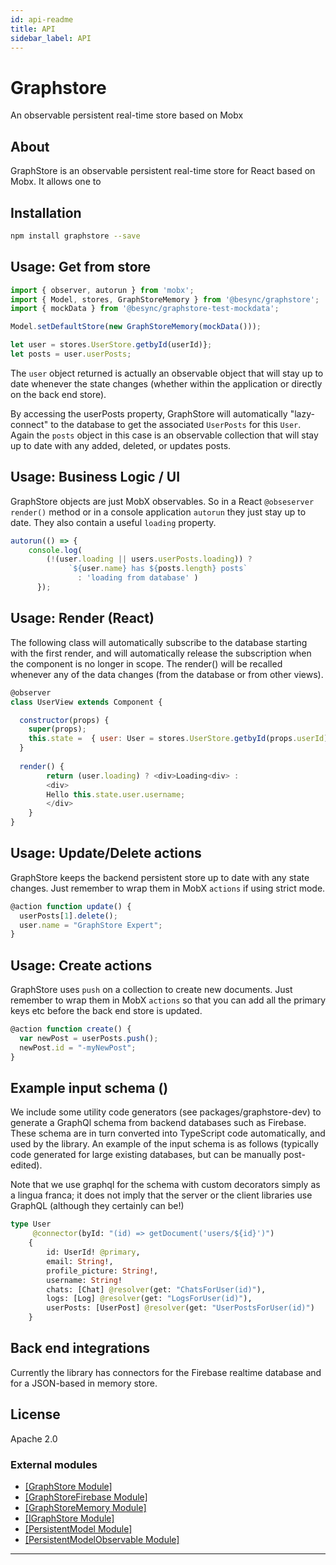 ```yaml
---
id: api-readme
title: API
sidebar_label: API
---
```



# Graphstore

An observable persistent real-time store based on Mobx

## About

GraphStore is an observable persistent real-time store for React based on Mobx.  It allows one to 

## Installation

```bash
npm install graphstore --save
```

## Usage: Get from store

```js
import { observer, autorun } from 'mobx';
import { Model, stores, GraphStoreMemory } from '@besync/graphstore';
import { mockData } from '@besync/graphstore-test-mockdata';

Model.setDefaultStore(new GraphStoreMemory(mockData()));

let user = stores.UserStore.getbyId(userId)};
let posts = user.userPosts;
```

The `user` object returned is actually an observable object that will stay up to date whenever the state changes (whether within the application or directly on the back end store).

By accessing the userPosts property, GraphStore will automatically "lazy-connect" to the database to get the associated `UserPosts` for this `User`.  Again the `posts` object in this case is an observable collection that will stay up to date with any added, deleted, or updates posts.  


## Usage: Business Logic / UI

GraphStore objects are just MobX observables.  So in a React `@obseserver render()` method or in a console application `autorun` they just stay up to date.   They also contain a useful `loading` property.  

```js
autorun(() => { 
    console.log(
        (!(user.loading || users.userPosts.loading)) ? 
             `${user.name} has ${posts.length} posts` 
               : 'loading from database' )
      });
```

## Usage: Render (React)

The following class will automatically subscribe to the database starting with the first render, and will automatically release the subscription when the component is no longer in scope.  The render() will be recalled whenever any of the data changes (from the database or from other views).

```js
@observer
class UserView extends Component {

  constructor(props) {
    super(props);
    this.state =  { user: User = stores.UserStore.getbyId(props.userId)};
  }
  
  render() {
        return (user.loading) ? <div>Loading<div> : 
        <div>
        Hello this.state.user.username;
        </div>
    }
}
```


## Usage: Update/Delete actions

GraphStore keeps the backend persistent store up to date with any state changes.   Just remember to wrap them in MobX `actions` if using strict mode.

```js 
@action function update() {
  userPosts[1].delete();
  user.name = "GraphStore Expert";
}
```

## Usage: Create actions

GraphStore uses `push` on a collection to create new documents. Just remember to wrap them in MobX `actions` so that you can add all the primary keys etc before the back end store is updated.

```js 
@action function create() {
  var newPost = userPosts.push();
  newPost.id = "-myNewPost";
}
```

## Example input schema ()

We include some utility code generators (see packages/graphstore-dev) to generate a GraphQl schema from backend databases such as Firebase.   These schema are in turn converted into TypeScript code automatically, and used by the library.   An example of the input schema is as follows (typically code generated for large existing databases, but can be manually post-edited).

Note that we use graphql for the schema with custom decorators simply as a lingua franca; it does not imply that the server or the client libraries use GraphQL (although they certainly can be!)

``` graphql
type User 
     @connector(byId: "(id) => getDocument('users/${id}')")
    {
        id: UserId! @primary,
        email: String!,
        profile_picture: String!,
        username: String!
        chats: [Chat] @resolver(get: "ChatsForUser(id)"),
        logs: [Log] @resolver(get: "LogsForUser(id)"),
        userPosts: [UserPost] @resolver(get: "UserPostsForUser(id)")
    }
```



## Back end integrations

Currently the library has connectors for the Firebase realtime database and for a JSON-based in memory store.  


## License

Apache 2.0


### External modules

* [[GraphStore Module]](api-modules-graphstore-module.md)
* [[GraphStoreFirebase Module]](api-modules-graphstorefirebase-module.md)
* [[GraphStoreMemory Module]](api-modules-graphstorememory-module.md)
* [[IGraphStore Module]](api-modules-igraphstore-module.md)
* [[PersistentModel Module]](api-modules-persistentmodel-module.md)
* [[PersistentModelObservable Module]](api-modules-persistentmodelobservable-module.md)



---
